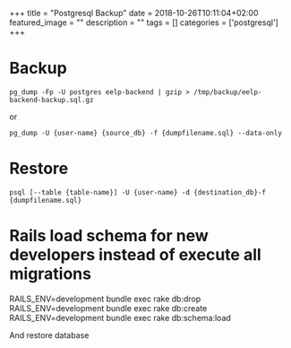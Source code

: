 +++
title =  "Postgresql Backup"
date = 2018-10-26T10:11:04+02:00
featured_image = ""
description = ""
tags = []
categories = ['postgresql']
+++


# Backup

    pg_dump -Fp -U postgres eelp-backend | gzip > /tmp/backup/eelp-backend-backup.sql.gz

or

    pg_dump -U {user-name} {source_db} -f {dumpfilename.sql} --data-only


# Restore

    psql [--table {table-name}] -U {user-name} -d {destination_db}-f {dumpfilename.sql}


# Rails load schema for new developers instead of execute all migrations

RAILS_ENV=development bundle exec rake db:drop
RAILS_ENV=development bundle exec rake db:create
RAILS_ENV=development bundle exec rake db:schema:load

And restore database
